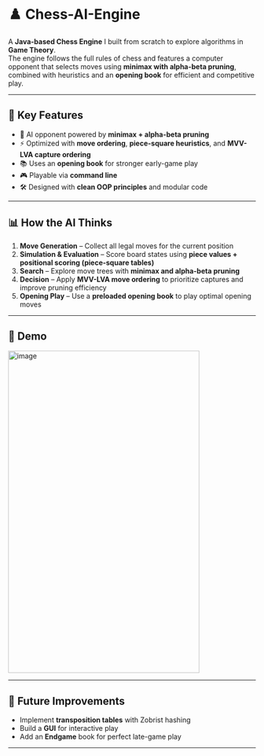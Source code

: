 # ♟️ Chess-AI-Engine

A **Java-based Chess Engine** I built from scratch to explore algorithms in **Game Theory**.  
The engine follows the full rules of chess and features a computer opponent that selects moves using **minimax with alpha-beta pruning**, combined with heuristics and an **opening book** for efficient and competitive play.

---

## 🧩 Key Features
- 🤖 AI opponent powered by **minimax + alpha-beta pruning**  
- ⚡ Optimized with **move ordering**, **piece-square heuristics**, and **MVV-LVA capture ordering**  
- 📚 Uses an **opening book** for stronger early-game play  
- 🎮 Playable via **command line**  
- 🛠️ Designed with **clean OOP principles** and modular code  

---

## 📊 How the AI Thinks
1. **Move Generation** – Collect all legal moves for the current position  
2. **Simulation & Evaluation** – Score board states using **piece values + positional scoring (piece-square tables)**  
3. **Search** – Explore move trees with **minimax and alpha-beta pruning**  
4. **Decision** – Apply **MVV-LVA move ordering** to prioritize captures and improve pruning efficiency  
5. **Opening Play** – Use a **preloaded opening book** to play optimal opening moves  

---

## 📸 Demo
<img width="389" height="656" alt="image" src="https://github.com/user-attachments/assets/5aedeacd-786b-4ce5-a0a8-ffceb7877715" />

---

## 🌱 Future Improvements
- Implement **transposition tables** with Zobrist hashing  
- Build a **GUI** for interactive play
- Add an **Endgame** book for perfect late-game play

---
